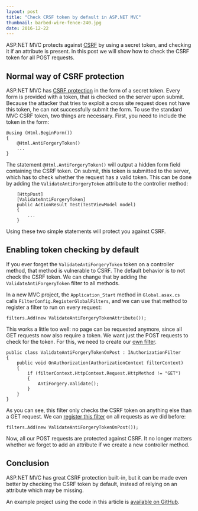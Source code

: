 ```yaml
---
layout: post
title: "Check CRSF token by default in ASP.NET MVC"
thumbnail: barbed-wire-fence-240.jpg
date: 2016-12-22
---
```


ASP.NET MVC protects against [CSRF](https://en.wikipedia.org/wiki/Cross-site_request_forgery) by using a secret token, and checking it if an attribute is present. In this post we will show how to check the CSRF token for all POST requests.

## Normal way of CSRF protection

ASP.NET MVC has [CSRF protection](https://www.asp.net/mvc/overview/security/xsrfcsrf-prevention-in-aspnet-mvc-and-web-pages) in the form of a secret token. Every form is provided with a token, that is checked on the server upon submit. Because the attacker that tries to exploit a cross site request does not have this token, he can not successfully submit the form. To use the standard MVC CSRF token, two things are necessary. First, you need to include the token in the form:

    @using (Html.BeginForm()) 
    {
        @Html.AntiForgeryToken()
        ...
    }

The statement `@Html.AntiForgeryToken()` will output a hidden form field containing the CSRF token. On submit, this token is submitted to the server, which has to check whether the request has a valid token. This can be done by adding the `ValidateAntiForgeryToken` attribute to the controller method:

        [HttpPost]
        [ValidateAntiForgeryToken]
        public ActionResult Test(TestViewModel model)
        {
            ...
        }

Using these two simple statements will protect you against CSRF.

## Enabling token checking by default

If you ever forget the `ValidateAntiForgeryToken` token on a controller method, that method is vulnerable to CSRF. The default behavior is to not check the CSRF token. We can change that by adding the `ValidateAntiForgeryToken` filter to all methods. 

In a new MVC project, the `Application_Start` method in `Global.asax.cs` calls `FilterConfig.RegisterGlobalFilters`, and we can use that method to register a filter to run on every request:

    filters.Add(new ValidateAntiForgeryTokenAttribute());

This works a little too well: no page can be requested anymore, since all GET requests now also require a token. We want just the POST requests to check for the token. For this, we need to create our [own filter](https://github.com/Sjord/CheckTokenByDefault/blob/master/CheckTokenByDefault/ValidateAntiForgeryTokenOnPost.cs).

    public class ValidateAntiForgeryTokenOnPost : IAuthorizationFilter
    {
        public void OnAuthorization(AuthorizationContext filterContext)
        {
            if (filterContext.HttpContext.Request.HttpMethod != "GET")
            {
                AntiForgery.Validate();
            }
        }
    }

As you can see, this filter only checks the CSRF token on anything else than a GET request. We can [register this filter](https://github.com/Sjord/CheckTokenByDefault/blob/master/CheckTokenByDefault/App_Start/FilterConfig.cs) on all requests as we did before:

    filters.Add(new ValidateAntiForgeryTokenOnPost());

Now, all our POST requests are protected against CSRF. It no longer matters whether we forget to add an attribute if we create a new controller method.

## Conclusion

ASP.NET MVC has great CSRF protection built-in, but it can be made even better by checking the CSRF token by default, instead of relying on an attribute which may be missing.

An example project using the code in this article is [available on GitHub](https://github.com/Sjord/CheckTokenByDefault).
